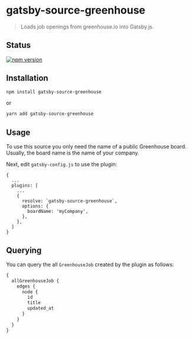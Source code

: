 # gatsby-source-greenhouse

> Loads job openings from greenhouse.io into Gatsby.js.

## Status

[![npm version](https://badge.fury.io/js/gatsby-source-greenhouse.svg)](https://badge.fury.io/js/gatsby-source-greenhouse)

## Installation

```bash
npm install gatsby-source-greenhouse
```

or

```bash
yarn add gatsby-source-greenhouse
```

## Usage

To use this source you only need the name of a public Greenhouse board.
Usually, the board name is the name of your company.

Next, edit `gatsby-config.js` to use the plugin:

```
{
  ...
  plugins: [
    ...
    {
      resolve: `gatsby-source-greenhouse`,
      options: {
        boardName: 'myCompany',
      },
    },
  ]
}
```

## Querying

You can query the all `GreenhouseJob` created by the plugin as follows:

```graphql
{
  allGreenhouseJob {
    edges {
      node {
        id
        title
        updated_at
      }
    }
  }
}
```
